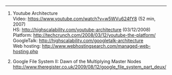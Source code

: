 <hr>

1. Youtube Architecture
<br>Video: https://www.youtube.com/watch?v=w5WVu624fY8 (52 min, 2007)
<br>HS: http://highscalability.com/youtube-architecture (03/12/2008)
<br>Platform: http://techcrunch.com/2008/03/12/youtube-the-platform/
<br>GoogleTalk: http://highscalability.com/googletalk-architecture
<br>Web hosting: http://www.webhostingsearch.com/managed-web-hosting.php

2. Google File System II: Dawn of the Multiplying Master Nodes
<br>http://www.theregister.co.uk/2009/08/12/google_file_system_part_deux/
